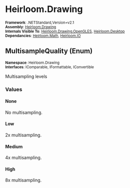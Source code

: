 # Heirloom.Drawing

<small>**Framework**: .NETStandard,Version=v2.1</small>  
<small>**Assembly**: [Heirloom.Drawing](../heirloom.drawing/heirloom.drawing.md)</small>  
<small>**Internals Visible To**: [Heirloom.Drawing.OpenGLES](../Heirloom.Drawing.OpenGLES/Heirloom.Drawing.OpenGLES.md), [Heirloom.Desktop](../Heirloom.Desktop/Heirloom.Desktop.md)</small>  
<small>**Dependancies**: [Heirloom.Math](../Heirloom.Math/Heirloom.Math.md), [Heirloom.IO](../Heirloom.IO/Heirloom.IO.md)</small>  

## MultisampleQuality (Enum)
<small>**Namespace**: Heirloom.Drawing</sub></small>  
<small>**Interfaces**: IComparable, IFormattable, IConvertible</small>  

Multisampling levels

### Values

#### None
<member name="F:Heirloom.Drawing.MultisampleQuality.None">
  <summary>
            No multisampling.
            </summary>
</member>

#### Low
<member name="F:Heirloom.Drawing.MultisampleQuality.Low">
  <summary>
            2x multisampling.
            </summary>
</member>

#### Medium
<member name="F:Heirloom.Drawing.MultisampleQuality.Medium">
  <summary>
            4x multisampling.
            </summary>
</member>

#### High
<member name="F:Heirloom.Drawing.MultisampleQuality.High">
  <summary>
            8x multisampling.
            </summary>
</member>

